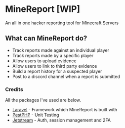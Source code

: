 # MineReport [WIP]
An all in one hacker reporting tool for Minecraft Servers

## What can MineReport do?
- Track reports made against an individual player
- Track reports made by a specific player
- Allow users to upload evidence
- Allow users to link to third party evidence
- Build a report history for a suspected player
- Post to a discord channel when a report is submitted

### Credits
All the packages I've used are below.

- [Laravel](https://laravel.com/) - Framework which MineReport is built with
- [PestPHP](https://pestphp.com/) - Unit Testing
- [Jetstream](https://jetstream.laravel.com/) - Auth, session management and 2FA

